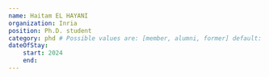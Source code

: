 ```yaml
---
name: Haitam EL HAYANI
organization: Inria
position: Ph.D. student
category: phd # Possible values are: [member, alumni, former] default: member
dateOfStay: 
    start: 2024
    end: 
---
```

